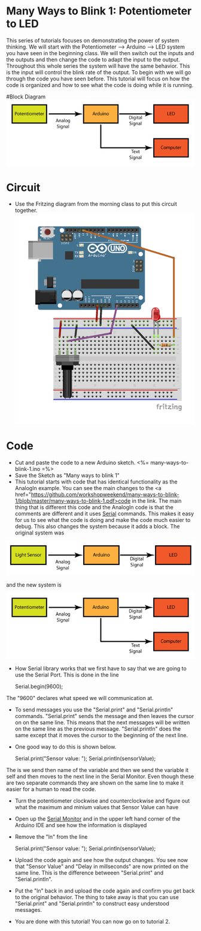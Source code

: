 # Many Ways to Blink 1: Potentiometer to LED

This series of tutorials focuses on demonstrating the power of system thinking. We will start with the Potentiometer --> Arduino --> LED system you have seen in the beginning class. We will then switch out the inputs and the outputs and then change the code to adapt the input to the output. Throughout this whole series the system will have the same behavior. This is the input will control the blink rate of the output. To begin with we will go through the code you have seen before. This tutorial will focus on how the code is organized and how to see what the code is doing while it is running. 

#Block Diagram
![Pot to LED System](Pot_to_LED_System.png)

# Circuit
* Use the Fritzing diagram from the morning class to put this circuit together.
![Pot to LED System](many-ways-to-blink-1.png)

# Code
*   Cut and paste the code to a new Arduino sketch. 
    <%= many-ways-to-blink-1.ino =%>
* Save the Sketch as "Many ways to blink 1"
* This tutorial starts with code that has identical functionality as the AnalogIn example. You can see the main changes to the <a href="https://github.com/workshopweekend/many-ways-to-blink-1/blob/master/many-ways-to-blink-1.pdf>code</a> in the link. The main thing that is different this code and the AnalogIn code is that the comments are different and it uses <a href="http://arduino.cc/en/reference/serial">Serial</a>  commands. This makes it easy for us to see what the code is doing and make the code much easier to debug. This also changes the system because it adds a block. The original system was 


![ANALOG_IN System](ANALOGIN_System.png)

and the new system is 

![Pot to LED System](Pot_to_LED_System.png)	

* How Serial library works that we first have to say that we are going to use the Serial Port. This is done in the line



	Serial.begin(9600);

The "9600" declares what speed we will communication at. 

* To send messages you use the "Serial.print" and "Serial.println" commands. "Serial.print" sends the message and then leaves the cursor on on the same line. This means that the next messages will be written on the same line as the previous message. "Serial.println" does the same except that it moves the cursor to the beginning of the next line. 
* One good way to do this is shown below.  


	Serial.print("Sensor value: ");  Serial.println(sensorValue);

The is we send then name of the variable and then we send the variable it self and then moves to the next line in the Serial Monitor. Even though these are two separate commands they are shown on the same line to make it easier for a human to read the code. 

* Turn the potentiometer clockwise and counterclockwise and figure out what the maximum and minium values that Sensor Value can have
* Open up the <a href="http://arduino.cc/en/guide/Environment#serialmonitor">Serial Monitor</a> and in the upper left hand corner of the Arduino IDE and see how the information is displayed
* Remove the "ln" from the line


	Serial.print("Sensor value: ");  Serial.println(sensorValue);

* Upload the code again and see how the output changes. You see now that "Sensor Value" and "Delay in millseconds" are now printed on the same line. This is the difference betweeen "Serial.print" and "Serial.println". 
* Put the "ln" back in and upload the code again and confirm you get back to the original behavior. The thing to take away is that you can use "Serial.print" and "Serial.println" to construct easy understood messages. 
* You are done with this tutorial! You can now go on to tutorial 2.
